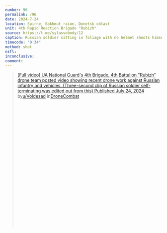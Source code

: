 ```yaml
---
number: 96
permalink: /96
date: 2024-7-24
location: Spirne, Bakhmut raion, Donetsk oblast
unit: 4th Rapid Reaction Brigade "Rubizh"
source: https://t.me/sylasvobody/12
caption: Russian soldier sitting in foliage with no helmet shoots himself in the head
timecode: "0:34"
method: shot
nsfl: 
inconclusive: 
comment: 
---
```

<blockquote class="reddit-embed-bq" style="height:500px" data-embed-height="586"><a href="https://www.reddit.com/r/DroneCombat/comments/1ebcyl1/full_video_ua_national_guards_4th_brigade_4th/">[Full video] UA National Guard's 4th Brigade, 4th Battalion "Rubizh" drone team posted video showing recent drone work against Russian infantry and vehicles. (Three-second clip of Russian soldier self-terminating was edited out from this) Published July 24, 2024</a><br> by<a href="https://www.reddit.com/user/Voldesad/">u/Voldesad</a> in<a href="https://www.reddit.com/r/DroneCombat/">DroneCombat</a></blockquote><script async="" src="https://embed.reddit.com/widgets.js" charset="UTF-8"></script>